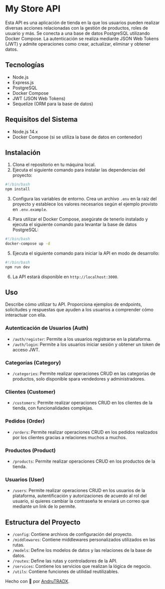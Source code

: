 # My Store API

Esta API es una aplicación de tienda en la que los usuarios pueden realizar diversas acciones relacionadas con la gestión de productos, roles de usuario y más. Se conecta a una base de datos PostgreSQL utilizando Docker Compose. La autenticación se realiza mediante JSON Web Tokens (JWT) y admite operaciones como crear, actualizar, eliminar y obtener datos.

## Tecnologías

- Node.js
- Express.js
- PostgreSQL
- Docker Compose
- JWT (JSON Web Tokens)
- Sequelize (ORM para la base de datos)

## Requisitos del Sistema

- Node.js 14.x
- Docker Compose (si se utiliza la base de datos en contenedor)

## Instalación

1. Clona el repositorio en tu máquina local.
2. Ejecuta el siguiente comando para instalar las dependencias del proyecto:

```bash
#!/bin/bash
npm install
```

3. Configura las variables de entorno. Crea un archivo `.env` en la raíz del proyecto y establece los valores necesarios según el ejemplo provisto en `.env.example`.

4. Para utilizar el Docker Compose, asegúrate de tenerlo instalado y ejecuta el siguiente comando para levantar la base de datos PostgreSQL:

```bash
#!/bin/bash
docker-compose up -d
```

5. Ejecuta el siguiente comando para iniciar la API en modo de desarrollo:

```bash
#!/bin/bash
npm run dev
```

6. La API estará disponible en `http://localhost:3000`.

## Uso

Describe cómo utilizar tu API. Proporciona ejemplos de endpoints, solicitudes y respuestas que ayuden a los usuarios a comprender cómo interactuar con ella.

### Autenticación de Usuarios (Auth)

- `/auth/register`: Permite a los usuarios registrarse en la plataforma.
- `/auth/login`: Permite a los usuarios iniciar sesión y obtener un token de acceso JWT.

### Categorías (Category)

- `/categories`: Permite realizar operaciones CRUD en las categorías de productos, solo disponible spara vendedores y administradores.

### Clientes (Customer)

- `/customers`: Permite realizar operaciones CRUD en los clientes de la tienda, con funcionalidades complejas.

### Pedidos (Order)

- `/orders`: Permite realizar operaciones CRUD en los pedidos realizados por los clientes gracias a relaciones muchos a muchos.

### Productos (Product)

- `/products`: Permite realizar operaciones CRUD en los productos de la tienda.

### Usuarios (User)

- `/users`: Permite realizar operaciones CRUD en los usuarios de la plataforma, autentificación y autorizaciones de acuerdo al rol del usuario, si quieres cambiar la contraseña te enviará un correo que mediante un link de lo permite.

## Estructura del Proyecto

- `/config`: Contiene archivos de configuración del proyecto.
- `/middlewares`: Contiene middlewares personalizados utilizados en las rutas.
- `/models`: Define los modelos de datos y las relaciones de la base de datos.
- `/routes`: Define las rutas y controladores de la API.
- `/services`: Contiene los servicios que realizan la lógica de negocio.
- `/utils`: Contiene funciones de utilidad reutilizables.

Hecho con 💜 por [AndruTRADX](https://github.com/AndruTRADX).
